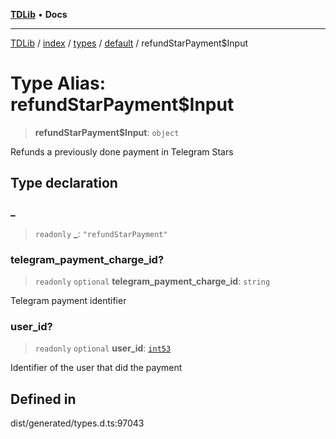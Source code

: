 [**TDLib**](../../../../../../README.md) • **Docs**

***

[TDLib](../../../../../../modules.md) / [index](../../../../../README.md) / [types](../../../README.md) / [default](../README.md) / refundStarPayment$Input

# Type Alias: refundStarPayment$Input

> **refundStarPayment$Input**: `object`

Refunds a previously done payment in Telegram Stars

## Type declaration

### \_

> `readonly` **\_**: `"refundStarPayment"`

### telegram\_payment\_charge\_id?

> `readonly` `optional` **telegram\_payment\_charge\_id**: `string`

Telegram payment identifier

### user\_id?

> `readonly` `optional` **user\_id**: [`int53`](int53-1.md)

Identifier of the user that did the payment

## Defined in

dist/generated/types.d.ts:97043

